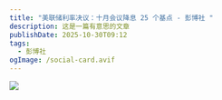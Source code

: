 ```yaml
---
title: "美联储利率决议：十月会议降息 25 个基点 - 彭博社 "
description: 这是一篇有意思的文章
publishDate: 2025-10-30T09:12
tags:
  - 彭博社
ogImage: /social-card.avif
---
```



![](/assets/images/美联储利率决议：十月会议降息-25-个基点-彭博社-fed-interest-rate-decision_-quarter-point-cut-at-october-meeting-bloomberg.jpg)
